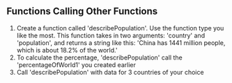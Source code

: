 ## Functions Calling Other Functions
1. Create a function called 'describePopulation'. Use the function type you
like the most. This function takes in two arguments: 'country' and
'population', and returns a string like this: 'China has 1441 million people,
which is about 18.2% of the world.'
2. To calculate the percentage, 'describePopulation' call the
'percentageOfWorld1' you created earlier
3. Call 'describePopulation' with data for 3 countries of your choice